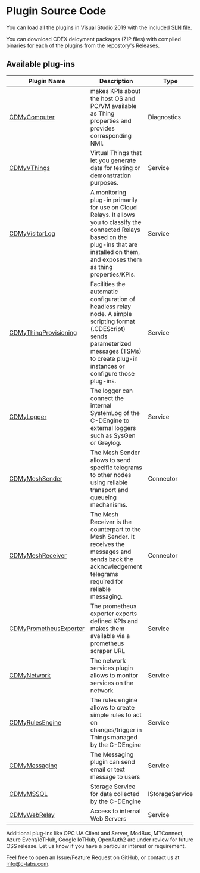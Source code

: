 # Plugin Source Code

You can load all the plugins in Visual Studio 2019 with the included [SLN file](CDEPlugins.sln).

You can download CDEX deloyment packages (ZIP files) with compiled binaries for each of the plugins from the repostory's Releases.

## Available plug-ins

| Plugin Name | Description | Type |
|--|--|--|
| [CDMyComputer](./040%20-%20C-MyComputer/readme.md)| makes KPIs about the host OS and PC/VM available as Thing properties and provides corresponding NMI.|Diagnostics
| [CDMyVThings](066%20-%20C-MyVThings/readme.md)| Virtual Things that let you generate data for testing or demonstration purposes.|Service
| [CDMyVisitorLog](103%20-%20CMyVisitorLog/readme.md)| A monitoring plug-in primarily for use on Cloud Relays. It allows you to classify the connected Relays based on the plug-ins that are installed on them, and exposes them as thing properties/KPIs.| Service
| [CDMyThingProvisioning](175%20-%20ThingProvisioning/readme.md)| Facilities the automatic configuration of headless relay node. A simple scripting format (.CDEScript) sends parameterized messages (TSMs) to create plug-in instances or configure those plug-ins.|Service
| [CDMyLogger](178%20-%20External%20Logger/readme.md)| The logger can connect the internal SystemLog of the C-DEngine to external loggers such as SysGen or Greylog.|Service
| [CDMyMeshSender](179%20-%20Mesh%20Sender/readme.md)| The Mesh Sender allows to send specific telegrams to other nodes using reliable transport and queueing mechanisms.|Connector
| [CDMyMeshReceiver](180%20-%20Mesh%20Receiver/readme.md)| The Mesh Receiver is the counterpart to the Mesh Sender. It receives the messages and sends back the acknowledgement telegrams required for reliable messaging.|Connector
| [CDMyPrometheusExporter](188%20-%20PrometheusExporter/readme.md)| The prometheus exporter exports defined KPIs and makes them available via a prometheus scraper URL|Service
| [CDMyNetwork](093%20-%20CDMyNetwork/readme.md)| The network services plugin allows to monitor services on the network|Service
| [CDMyRulesEngine](149%20-%20CDMyRulesEngine/readme.md)| The rules engine allows to create simple rules to act on changes/trigger in Things managed by the C-DEngine|Service
| [CDMyMessaging](079%20-%20CDMyMessages/readme.md)| The Messaging plugin can send email or text message to users|Service
| [CDMyMSSQL](150%20-%20CDMyMSSQL/readme.md)| Storage Service for data collected by the C-DEngine |IStorageService
| [CDMyWebRelay](151%20-%20CDMyWebRelay/readme.md)| Access to internal Web Servers|Service

Additional plug-ins like OPC UA Client and Server, ModBus, MTConnect, Azure Event/IoTHub, Google IoTHub, OpenAuth2 are under review for future OSS release. Let us know if you have a particular interest or requirement. 

Feel free to open an Issue/Feature Request on GitHub, or contact us at [info@c-labs.com](mailto:info@c-labs.com).
